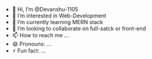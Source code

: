 - 👋 Hi, I’m @Devanshu-1105
- 👀 I’m interested in Web-Development
- 🌱 I’m currently learning MERN stack
- 💞️ I’m looking to collaborate on full-satck or front-end
- 📫 How to reach me ...
- 😄 Pronouns: ...
- ⚡ Fun fact: ...

<!---
Devanshu-1105/Devanshu-1105 is a ✨ special ✨ repository because its `README.md` (this file) appears on your GitHub profile.
You can click the Preview link to take a look at your changes.
--->
